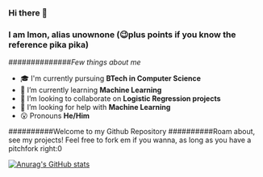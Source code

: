 ### Hi there 👋
### I am Imon, alias unownone (😉plus points if you know the reference pika pika)

##############*Few things about me*

- 🎓 I'm currently pursuing **BTech in Computer Science**
- 🌱 I’m currently learning **Machine Learning**
- 👯 I’m looking to collaborate on **Logistic Regression projects**
- 🤔 I’m looking for help with **Machine Learning**
- 😮 Pronouns **He/Him**


##########Welcome to my Github Repository
##########Roam about, see my projects! Feel free to fork em if you wanna, as long as you have a pitchfork right:0

[![Anurag's GitHub stats](https://github-readme-stats.vercel.app/api?username=unownone)](https://github.com/anuraghazra/github-readme-stats)
